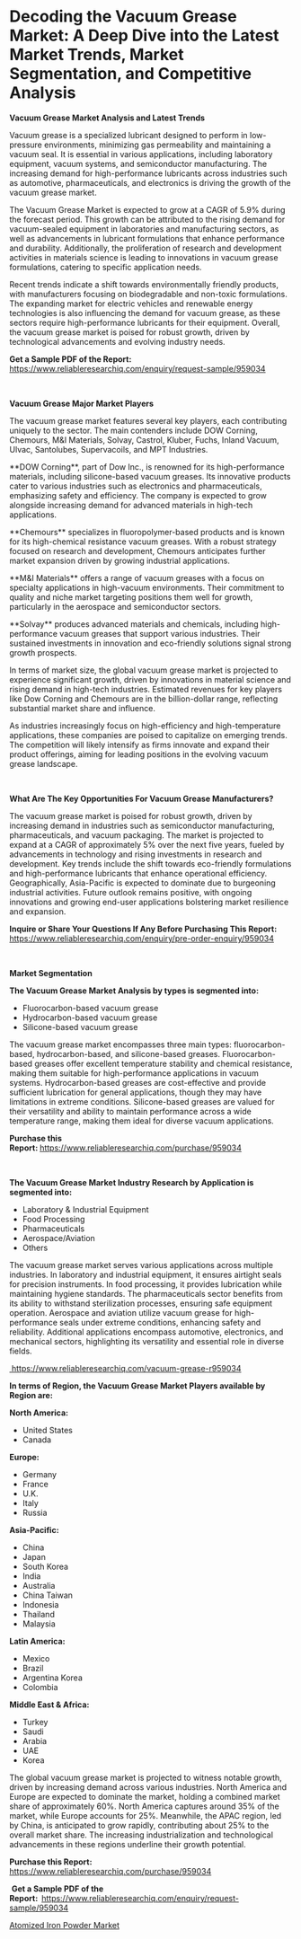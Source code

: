<p><h1>Decoding the Vacuum Grease Market: A Deep Dive into the Latest Market Trends, Market Segmentation, and Competitive Analysis</h1></p><p><strong>Vacuum Grease Market Analysis and Latest Trends</strong></p>
<p><p>Vacuum grease is a specialized lubricant designed to perform in low-pressure environments, minimizing gas permeability and maintaining a vacuum seal. It is essential in various applications, including laboratory equipment, vacuum systems, and semiconductor manufacturing. The increasing demand for high-performance lubricants across industries such as automotive, pharmaceuticals, and electronics is driving the growth of the vacuum grease market.</p><p>The Vacuum Grease Market is expected to grow at a CAGR of 5.9% during the forecast period. This growth can be attributed to the rising demand for vacuum-sealed equipment in laboratories and manufacturing sectors, as well as advancements in lubricant formulations that enhance performance and durability. Additionally, the proliferation of research and development activities in materials science is leading to innovations in vacuum grease formulations, catering to specific application needs.</p><p>Recent trends indicate a shift towards environmentally friendly products, with manufacturers focusing on biodegradable and non-toxic formulations. The expanding market for electric vehicles and renewable energy technologies is also influencing the demand for vacuum grease, as these sectors require high-performance lubricants for their equipment. Overall, the vacuum grease market is poised for robust growth, driven by technological advancements and evolving industry needs.</p></p>
<p><strong>Get a Sample PDF of the Report:&nbsp;</strong> <a href="https://www.reliableresearchiq.com/enquiry/request-sample/959034?utm_campaign=3500&utm_medium=2&utm_source=Github&utm_content=ia&utm_term=31032025&utm_id=vacuum-grease">https://www.reliableresearchiq.com/enquiry/request-sample/959034</a></p>
<p>&nbsp;</p>
<p><strong>Vacuum Grease Major Market Players</strong></p>
<p><p>The vacuum grease market features several key players, each contributing uniquely to the sector. The main contenders include DOW Corning, Chemours, M&I Materials, Solvay, Castrol, Kluber, Fuchs, Inland Vacuum, Ulvac, Santolubes, Supervacoils, and MPT Industries.</p><p>**DOW Corning**, part of Dow Inc., is renowned for its high-performance materials, including silicone-based vacuum greases. Its innovative products cater to various industries such as electronics and pharmaceuticals, emphasizing safety and efficiency. The company is expected to grow alongside increasing demand for advanced materials in high-tech applications.</p><p>**Chemours** specializes in fluoropolymer-based products and is known for its high-chemical resistance vacuum greases. With a robust strategy focused on research and development, Chemours anticipates further market expansion driven by growing industrial applications.</p><p>**M&I Materials** offers a range of vacuum greases with a focus on specialty applications in high-vacuum environments. Their commitment to quality and niche market targeting positions them well for growth, particularly in the aerospace and semiconductor sectors.</p><p>**Solvay** produces advanced materials and chemicals, including high-performance vacuum greases that support various industries. Their sustained investments in innovation and eco-friendly solutions signal strong growth prospects.</p><p>In terms of market size, the global vacuum grease market is projected to experience significant growth, driven by innovations in material science and rising demand in high-tech industries. Estimated revenues for key players like Dow Corning and Chemours are in the billion-dollar range, reflecting substantial market share and influence.</p><p>As industries increasingly focus on high-efficiency and high-temperature applications, these companies are poised to capitalize on emerging trends. The competition will likely intensify as firms innovate and expand their product offerings, aiming for leading positions in the evolving vacuum grease landscape.</p></p>
<p>&nbsp;</p>
<p><strong>What Are The Key Opportunities For Vacuum Grease Manufacturers?</strong></p>
<p><p>The vacuum grease market is poised for robust growth, driven by increasing demand in industries such as semiconductor manufacturing, pharmaceuticals, and vacuum packaging. The market is projected to expand at a CAGR of approximately 5% over the next five years, fueled by advancements in technology and rising investments in research and development. Key trends include the shift towards eco-friendly formulations and high-performance lubricants that enhance operational efficiency. Geographically, Asia-Pacific is expected to dominate due to burgeoning industrial activities. Future outlook remains positive, with ongoing innovations and growing end-user applications bolstering market resilience and expansion.</p></p>
<p><strong>Inquire or Share Your Questions If Any Before Purchasing This Report:</strong> <a href="https://www.reliableresearchiq.com/enquiry/pre-order-enquiry/959034?utm_campaign=3500&utm_medium=2&utm_source=Github&utm_content=ia&utm_term=31032025&utm_id=vacuum-grease">https://www.reliableresearchiq.com/enquiry/pre-order-enquiry/959034</a></p>
<p>&nbsp;</p>
<p><strong>Market Segmentation</strong></p>
<p><strong>The Vacuum Grease Market Analysis by types is segmented into:</strong></p>
<p><ul><li>Fluorocarbon-based vacuum grease</li><li>Hydrocarbon-based vacuum grease</li><li>Silicone-based vacuum grease</li></ul></p>
<p><p>The vacuum grease market encompasses three main types: fluorocarbon-based, hydrocarbon-based, and silicone-based greases. Fluorocarbon-based greases offer excellent temperature stability and chemical resistance, making them suitable for high-performance applications in vacuum systems. Hydrocarbon-based greases are cost-effective and provide sufficient lubrication for general applications, though they may have limitations in extreme conditions. Silicone-based greases are valued for their versatility and ability to maintain performance across a wide temperature range, making them ideal for diverse vacuum applications.</p></p>
<p><strong>Purchase this Report:&nbsp;</strong><a href="https://www.reliableresearchiq.com/purchase/959034?utm_campaign=3500&utm_medium=2&utm_source=Github&utm_content=ia&utm_term=31032025&utm_id=vacuum-grease">https://www.reliableresearchiq.com/purchase/959034</a></p>
<p>&nbsp;</p>
<p><strong>The Vacuum Grease Market Industry Research by Application is segmented into:</strong></p>
<p><ul><li>Laboratory & Industrial Equipment</li><li>Food Processing</li><li>Pharmaceuticals</li><li>Aerospace/Aviation</li><li>Others</li></ul></p>
<p><p>The vacuum grease market serves various applications across multiple industries. In laboratory and industrial equipment, it ensures airtight seals for precision instruments. In food processing, it provides lubrication while maintaining hygiene standards. The pharmaceuticals sector benefits from its ability to withstand sterilization processes, ensuring safe equipment operation. Aerospace and aviation utilize vacuum grease for high-performance seals under extreme conditions, enhancing safety and reliability. Additional applications encompass automotive, electronics, and mechanical sectors, highlighting its versatility and essential role in diverse fields.</p></p>
<p><a href="https://www.reliableresearchiq.com/vacuum-grease-r959034?utm_campaign=3500&utm_medium=2&utm_source=Github&utm_content=ia&utm_term=31032025&utm_id=vacuum-grease">&nbsp;https://www.reliableresearchiq.com/vacuum-grease-r959034</a></p>
<p><strong>In terms of Region, the Vacuum Grease Market Players available by Region are:</strong></p>
<p>
    <p> <strong> North America: </strong>
        <ul>
            <li>United States</li>
            <li>Canada</li>
        </ul>
        </p> 
    <p> <strong> Europe: </strong>
        <ul>
            <li>Germany</li>
            <li>France</li>
            <li>U.K.</li>
            <li>Italy</li>
            <li>Russia</li>
        </ul>
        </p> 
    <p> <strong> Asia-Pacific: </strong>
        <ul>
            <li>China</li>
            <li>Japan</li>
            <li>South Korea</li>
            <li>India</li>
            <li>Australia</li>
            <li>China Taiwan</li>
            <li>Indonesia</li>
            <li>Thailand</li>
            <li>Malaysia</li>
        </ul>
        </p> 
    <p> <strong> Latin America: </strong>
        <ul>
            <li>Mexico</li>
            <li>Brazil</li>
            <li>Argentina Korea</li>
            <li>Colombia</li>
        </ul>
        </p> 
    <p> <strong> Middle East & Africa: </strong>
        <ul>
            <li>Turkey</li>
            <li>Saudi</li>
            <li>Arabia</li>
            <li>UAE</li>
            <li>Korea</li>
        </ul>
    </p>
    </p>
<p><p>The global vacuum grease market is projected to witness notable growth, driven by increasing demand across various industries. North America and Europe are expected to dominate the market, holding a combined market share of approximately 60%. North America captures around 35% of the market, while Europe accounts for 25%. Meanwhile, the APAC region, led by China, is anticipated to grow rapidly, contributing about 25% to the overall market share. The increasing industrialization and technological advancements in these regions underline their growth potential.</p></p>
<p><strong>Purchase this Report: </strong><a href="https://www.reliableresearchiq.com/purchase/959034?utm_campaign=3500&utm_medium=2&utm_source=Github&utm_content=ia&utm_term=31032025&utm_id=vacuum-grease">https://www.reliableresearchiq.com/purchase/959034</a></p>
<p>&nbsp;<strong>Get a Sample PDF of the Report:&nbsp;&nbsp;</strong><a href="https://www.reliableresearchiq.com/enquiry/request-sample/959034?utm_campaign=3500&utm_medium=2&utm_source=Github&utm_content=ia&utm_term=31032025&utm_id=vacuum-grease">https://www.reliableresearchiq.com/enquiry/request-sample/959034</a></p>
<p><strong></strong></p>
<p><p><a href="https://github.com/chaiszepkadk/Market-Research-Report-List-1/blob/main/atomized-iron-powder-market.md?utm_campaign=3500&utm_medium=2&utm_source=Github&utm_content=ia&utm_term=31032025&utm_id=vacuum-grease">Atomized Iron Powder Market</a></p></p>